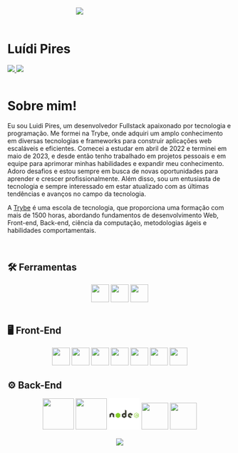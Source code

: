 <img align="right" width="350px" style="margin-top:-20px"
  src="https://user-images.githubusercontent.com/104798394/230710588-a8a88612-87e1-41a7-85f0-a374e4303a1f.png">

</br>

<div dsplay="inline-block" target="_blank">
  <h1 align="left">Luídi Pires</h1>
  <a href="https://www.linkedin.com/in/luídi-pires/" target="_blank">
    <img src="https://img.shields.io/badge/-LinkedIn-%230077B5?style=for-the-badge&logo=linkedin&logoColor=white" target="_blank">
  </a>
  <a href="mailto:luidihot@gmail.com" target="_blank"><img src="https://img.shields.io/badge/Gmail-D14836?style=for-the-badge&logo=gmail&logoColor=white" target="_blank"></a>
</div>

</br>

# Sobre mim!

Eu sou Luidi Pires, um desenvolvedor Fullstack apaixonado por tecnologia e programação. Me formei na Trybe, onde adquiri um amplo conhecimento em diversas tecnologias e frameworks para construir aplicações web escaláveis e eficientes. Comecei a estudar em abril de 2022 e terminei em maio de 2023, e desde então tenho trabalhado em projetos pessoais e em equipe para aprimorar minhas habilidades e expandir meu conhecimento. Adoro desafios e estou sempre em busca de novas oportunidades para aprender e crescer profissionalmente. Além disso, sou um entusiasta de tecnologia e sempre interessado em estar atualizado com as últimas tendências e avanços no campo da tecnologia.

A <a href="https://www.betrybe.com/" target="_blank">Trybe</a> é uma escola de tecnologia, que proporciona uma formação
com mais de 1500 horas, abordando fundamentos de desenvolvimento Web, Front-end, Back-end, ciência da computação,
metodologias ágeis e habilidades comportamentais.

</br>

## 🛠️ Ferramentas

<div align="center">
  <img src="https://user-images.githubusercontent.com/104798394/201836007-d461715a-5491-4a36-95a4-68aed8b970a0.png"
    width="40" height="40">
  <img src="https://cdn.jsdelivr.net/gh/devicons/devicon/icons/git/git-original.svg" width="40" height="40" />
  <img src="https://cdn.jsdelivr.net/gh/devicons/devicon/icons/github/github-original-wordmark.svg" width="40"
    height="40" />
</div>


</br>

## 🖥 Front-End

<div align="center">
  <img src="https://cdn.jsdelivr.net/gh/devicons/devicon/icons/html5/html5-plain-wordmark.svg" width="40" height="40" />
  <img src="https://cdn.jsdelivr.net/gh/devicons/devicon/icons/css3/css3-plain-wordmark.svg" width="40" height="40"
    margim-left="600px" />
  <img src="https://cdn.jsdelivr.net/gh/devicons/devicon/icons/javascript/javascript-plain.svg" target="_blank"
    width="40" height="40" />
  <img src="https://cdn.jsdelivr.net/gh/devicons/devicon/icons/jest/jest-plain.svg" width="40" height="40" />
  <img src="https://cdn.jsdelivr.net/gh/devicons/devicon/icons/react/react-original-wordmark.svg" width="40"
    height="40" />
  <img src="https://user-images.githubusercontent.com/104798394/201834516-1ca0ec08-c7fc-4870-9443-e85cb3b401f7.svg"
    width="40" height="40">
  <img src="https://cdn.jsdelivr.net/gh/devicons/devicon/icons/redux/redux-original.svg" width="40" height="40" />
</div>

## ⚙️️ Back-End

<div align="center">
  <img src="https://cdn.jsdelivr.net/gh/devicons/devicon/icons/docker/docker-original.svg" width="70" height="70" />
  <img src="https://cdn.jsdelivr.net/gh/devicons/devicon/icons/mysql/mysql-original-wordmark.svg" width="70"
    height="70" />
  <img src="https://raw.githubusercontent.com/devicons/devicon/master/icons/nodejs/nodejs-original-wordmark.svg"
    width="70" height="70" />
  <img src="https://user-images.githubusercontent.com/104798394/230706237-43576ed6-e604-4d55-b69e-bf2ea568d019.png"
    width="60" height="60" />
  <img src="https://user-images.githubusercontent.com/104798394/230706307-5bb17cb1-350d-405f-8717-75c264a29d06.png"
    width="60" height="60" />
</div>

</br>

<div align="center">
  <img height="180em"
    src="https://github-readme-stats.vercel.app/api?username=LuidiPiresHub&show_icons=true&theme=dracula&include_all_commits=true&count_private=true" />
</div>
